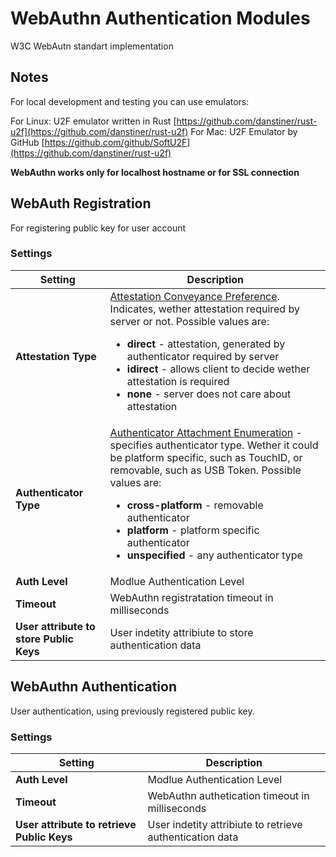 # WebAuthn Authentication Modules

W3C WebAutn standart implementation

## Notes
For local development and testing you can use emulators:

For Linux: U2F emulator written in Rust [https://github.com/danstiner/rust-u2f](https://github.com/danstiner/rust-u2f)
For Mac: U2F Emulator by GitHub [https://github.com/github/SoftU2F](https://github.com/danstiner/rust-u2f)

**WebAuthn works only for localhost hostname or for SSL connection**

## WebAuth Registration

For registering public key for user account

### Settings

| Setting | Description |
|--------|-------------|
|**Attestation Type**| [Attestation Conveyance Preference](https://w3c.github.io/webauthn/#attestation-conveyance). Indicates, wether attestation required by server or not. Possible values are: <ul><li>**direct** - attestation, generated by authenticator required by server</li><li>**idirect** - allows client to decide wether attestation is required</li><li>**none** - server does not care about attestation</li></ul>|
|**Authenticator Type**|[Authenticator Attachment Enumeration](https://w3c.github.io/webauthn/#dom-publickeycredentialcreationoptions-authenticatorselection) - specifies authenticator type. Wether it could be platform specific, such as TouchID, or removable, such as USB Token. Possible values are: <ul><li>**cross-platform** - removable authenticator</li><li>**platform** - platform specific authenticator</li><li>**unspecified** - any authenticator type </li></ul> |
|**Auth Level**| Modlue Authentication Level|
|**Timeout**| WebAuthn registratation timeout in milliseconds|
|**User attribute to store Public Keys**| User indetity attribiute to store authentication data|



## WebAuthn Authentication

User authentication, using previously registered public key.

### Settings
| Setting | Description |
|--------|-------------|
|**Auth Level**| Modlue Authentication Level|
|**Timeout**| WebAuthn authetication timeout in milliseconds|
|**User attribute to retrieve Public Keys**| User indetity attribiute to retrieve authentication data|


